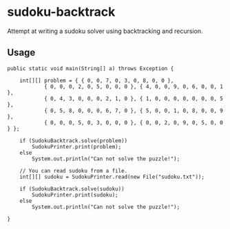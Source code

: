 sudoku-backtrack
================

Attempt at writing a sudoku solver using backtracking and recursion.

Usage
------


	public static void main(String[] a) throws Exception {

		int[][] problem = { { 0, 0, 7, 0, 3, 0, 8, 0, 0 },
				{ 0, 0, 0, 2, 0, 5, 0, 0, 0 }, { 4, 0, 0, 9, 0, 6, 0, 0, 1 },
				{ 0, 4, 3, 0, 0, 0, 2, 1, 0 }, { 1, 0, 0, 0, 0, 0, 0, 0, 5 },
				{ 0, 5, 8, 0, 0, 0, 6, 7, 0 }, { 5, 0, 0, 1, 0, 8, 0, 0, 9 },
				{ 0, 0, 0, 5, 0, 3, 0, 0, 0 }, { 0, 0, 2, 0, 9, 0, 5, 0, 0 } };

		if (SudokuBacktrack.solve(problem))
			SudokuPrinter.print(problem);
		else
			System.out.println("Can not solve the puzzle!");

		// You can read sudoku from a file.
		int[][] sudoku = SudokuPrinter.read(new File("sudoku.txt"));

		if (SudokuBacktrack.solve(sudoku))
			SudokuPrinter.print(sudoku);
		else
			System.out.println("Can not solve the puzzle!");

	}
